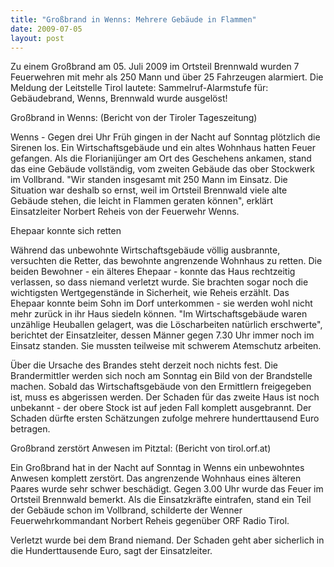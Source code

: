 ```yaml
---
title: "Großbrand in Wenns: Mehrere Gebäude in Flammen"
date: 2009-07-05
layout: post
---
```


Zu einem Großbrand am 05. Juli 2009 im Ortsteil Brennwald wurden 7 Feuerwehren mit mehr als 250 Mann und über 25 Fahrzeugen alarmiert. Die Meldung der Leitstelle Tirol lautete: Sammelruf-Alarmstufe für: Gebäudebrand, Wenns, Brennwald wurde ausgelöst!

Großbrand in Wenns: (Bericht von der Tiroler Tageszeitung)

Wenns - Gegen drei Uhr Früh gingen in der Nacht auf Sonntag plötzlich die Sirenen los. Ein Wirtschaftsgebäude und ein altes Wohnhaus hatten Feuer gefangen. Als die Florianijünger am Ort des Geschehens ankamen, stand das eine Gebäude vollständig, vom zweiten Gebäude das ober Stockwerk im Vollbrand. "Wir standen insgesamt mit 250 Mann im Einsatz. Die Situation war deshalb so ernst, weil im Ortsteil Brennwald viele alte Gebäude stehen, die leicht in Flammen geraten können", erklärt Einsatzleiter Norbert Reheis von der Feuerwehr Wenns.

Ehepaar konnte sich retten

Während das unbewohnte Wirtschaftsgebäude völlig ausbrannte, versuchten die Retter, das bewohnte angrenzende Wohnhaus zu retten. Die beiden Bewohner - ein älteres Ehepaar - konnte das Haus rechtzeitig verlassen, so dass niemand verletzt wurde. Sie brachten sogar noch die wichtigsten Wertgegenstände in Sicherheit, wie Reheis erzählt. Das Ehepaar konnte beim Sohn im Dorf unterkommen - sie werden wohl nicht mehr zurück in ihr Haus siedeln können. "Im Wirtschaftsgebäude waren unzählige Heuballen gelagert, was die Löscharbeiten natürlich erschwerte", berichtet der Einsatzleiter, dessen Männer gegen 7.30 Uhr immer noch im Einsatz standen. Sie mussten teilweise mit schwerem Atemschutz arbeiten.

Über die Ursache des Brandes steht derzeit noch nichts fest. Die Brandermittler werden sich noch am Sonntag ein Bild von der Brandstelle machen. Sobald das Wirtschaftsgebäude von den Ermittlern freigegeben ist, muss es abgerissen werden. Der Schaden für das zweite Haus ist noch unbekannt - der obere Stock ist auf jeden Fall komplett ausgebrannt. Der Schaden dürfte ersten Schätzungen zufolge mehrere hunderttausend Euro betragen.

Großbrand zerstört Anwesen im Pitztal: (Bericht von tirol.orf.at)

Ein Großbrand hat in der Nacht auf Sonntag in Wenns ein unbewohntes Anwesen komplett zerstört. Das angrenzende Wohnhaus eines älteren Paares wurde sehr schwer beschädigt. Gegen 3.00 Uhr wurde das Feuer im Ortsteil Brennwald bemerkt. Als die Einsatzkräfte eintrafen, stand ein Teil der Gebäude schon im Vollbrand, schilderte der Wenner Feuerwehrkommandant Norbert Reheis gegenüber ORF Radio Tirol.

Verletzt wurde bei dem Brand niemand. Der Schaden geht aber sicherlich in die Hunderttausende Euro, sagt der Einsatzleiter.